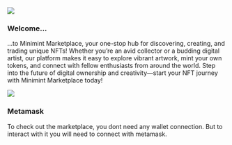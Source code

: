 <div className='content-right'>
<img src='/icons/ethereum-light.svg'>

### Welcome...

...to Minimint Marketplace, your one-stop hub for discovering, creating, and trading unique NFTs! Whether you’re an avid collector or a budding digital artist, our platform makes it easy to explore vibrant artwork, mint your own tokens, and connect with fellow enthusiasts from around the world. Step into the future of digital ownership and creativity—start your NFT journey with Minimint Marketplace today!  

</div>

<div className='content-left'>
<img src='/icons/metamask.svg'>

### Metamask

To check out the marketplace, you dont need any wallet connection. But to interact with it you will need to connect with metamask. 


</div>